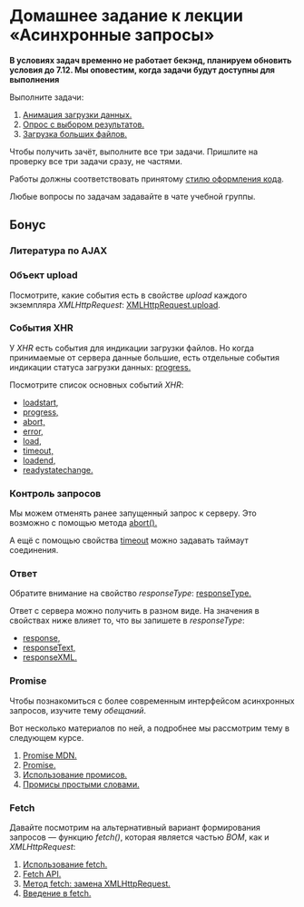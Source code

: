 # Домашнее задание к лекции «Асинхронные запросы»

**В условиях задач временно не работает бекэнд, планируем обновить условия до 7.12. Мы оповестим, когда задачи будут доступны для выполнения**

Выполните задачи:

1. [Анимация загрузки данных.](./preloader) 
2. [Опрос с выбором результатов.](./poll)
3. [Загрузка больших файлов.](./progressbar)

Чтобы получить зачёт, выполните все три задачи. Пришлите на проверку все три задачи сразу, не частями.

Работы должны соответствовать принятому [стилю оформления кода](https://github.com/netology-code/codestyle).

Любые вопросы по задачам задавайте в чате учебной группы.

## Бонус

### Литература по AJAX

### Объект upload

Посмотрите, какие события есть в свойстве *upload* каждого 
экземпляра *XMLHttpRequest*: 
[XMLHttpRequest.upload](https://developer.mozilla.org/ru/docs/Web/API/XMLHttpRequest/upload).

### События XHR

У *XHR* есть события для индикации загрузки файлов. Но когда принимаемые от сервера данные большие, есть отдельные
события индикации статуса загрузки данных:
[progress.](https://developer.mozilla.org/ru/docs/Web/Events/progress)

Посмотрите список основных событий *XHR*:

* [loadstart,](https://developer.mozilla.org/ru/docs/Web/Events/loadstart)
* [progress,](https://developer.mozilla.org/ru/docs/Web/Events/progress)
* [abort,](https://developer.mozilla.org/ru/docs/Web/Events/abort)
* [error,](https://developer.mozilla.org/ru/docs/Web/Events/error)
* [load,](https://developer.mozilla.org/ru/docs/Web/Events/load)
* [timeout,](https://developer.mozilla.org/ru/docs/Web/Events/timeout)
* [loadend,](https://developer.mozilla.org/ru/docs/Web/Events/loadend)
* [readystatechange.](https://developer.mozilla.org/ru/docs/Web/Events/readystatechange)

### Контроль запросов 

Мы можем отменять ранее запущенный запрос к серверу. Это возможно с помощью метода 
[abort().](https://developer.mozilla.org/ru/docs/Web/API/XMLHttpRequest/abort)

А ещё с помощью свойства
[timeout](https://developer.mozilla.org/ru/docs/Web/API/XMLHttpRequest/timeout) можно задавать таймаут соединения.

### Ответ

Обратите внимание на свойство *responseType*:
[responseType.](https://developer.mozilla.org/ru/docs/Web/API/XMLHttpRequest/responseType)

Ответ с сервера можно получить в разном виде. На значения в свойствах ниже
влияет то, что вы запишете в *responseType*:

* [response,](https://developer.mozilla.org/ru/docs/Web/API/XMLHttpRequest/response)
* [responseText,](https://developer.mozilla.org/ru/docs/Web/API/XMLHttpRequest/responseText)
* [responseXML.](https://developer.mozilla.org/ru/docs/Web/API/XMLHttpRequest/responseXML)

### Promise

Чтобы познакомиться с более современным интерфейсом асинхронных 
запросов, изучите тему *обещаний*.

Вот несколько материалов по ней, а подробнее мы рассмотрим тему в следующем курсе.

1. [Promise MDN.](https://developer.mozilla.org/ru/docs/Web/JavaScript/Reference/Global_Objects/Promise)
2. [Promise.](https://learn.javascript.ru/promise)
3. [Использование промисов.](https://developer.mozilla.org/ru/docs/Web/JavaScript/Guide/Ispolzovanie_promisov)
4. [Промисы простыми словами.](https://medium.com/web-standards/promises-explained-caee4c9b86d0)

### Fetch

Давайте посмотрим на альтернативный вариант формирования запросов — функцию *fetch()*,
которая является частью *BOM*, как и *XMLHttpRequest*:

1. [Использование fetch.](https://developer.mozilla.org/ru/docs/Web/API/Fetch_API/Using_Fetch)
2. [Fetch API.](https://developer.mozilla.org/ru/docs/Web/API/Fetch_API)
3. [Метод fetch: замена XMLHttpRequest.](https://learn.javascript.ru/fetch)
4. [Введение в fetch.](https://habr.com/ru/post/252941/)
